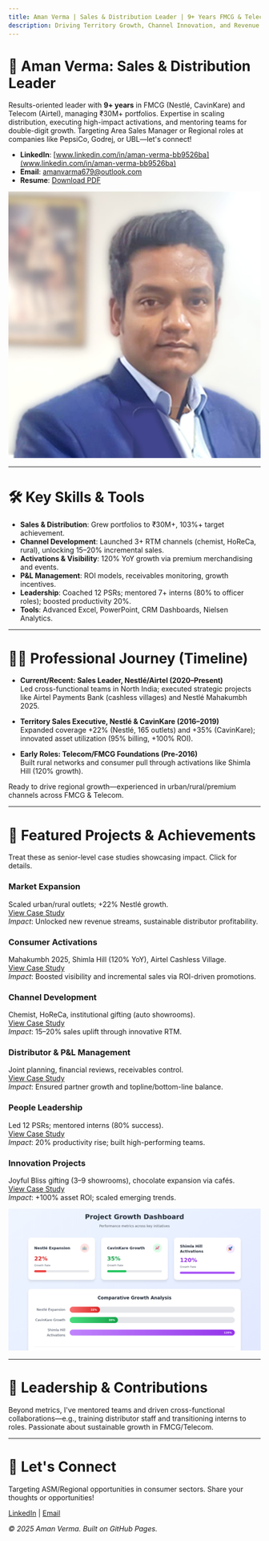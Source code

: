 ```yaml
---
title: Aman Verma | Sales & Distribution Leader | 9+ Years FMCG & Telecom
description: Driving Territory Growth, Channel Innovation, and Revenue Optimization in North & Central India
---
```


# 👋 Aman Verma: Sales & Distribution Leader

Results-oriented leader with **9+ years** in FMCG (Nestlé, CavinKare) and Telecom (Airtel), managing ₹30M+ portfolios. Expertise in scaling distribution, executing high-impact activations, and mentoring teams for double-digit growth. Targeting Area Sales Manager or Regional roles at companies like PepsiCo, Godrej, or UBL—let's connect!

- **LinkedIn**: [www.linkedin.com/in/aman-verma-bb9526ba](www.linkedin.com/in/aman-verma-bb9526ba)  
- **Email**: [amanvarma679@outlook.com](mailto:amanvarma679@outlook.com)  
- **Resume**: [Download PDF](/resume.pdf)  

![Professional Headshot](/profile.jpg) <!-- Upload your photo for visual polish -->

---

# 🛠️ Key Skills & Tools

- **Sales & Distribution**: Grew portfolios to ₹30M+, 103%+ target achievement.  
- **Channel Development**: Launched 3+ RTM channels (chemist, HoReCa, rural), unlocking 15–20% incremental sales.  
- **Activations & Visibility**: 120% YoY growth via premium merchandising and events.  
- **P&L Management**: ROI models, receivables monitoring, growth incentives.  
- **Leadership**: Coached 12 PSRs; mentored 7+ interns (80% to officer roles); boosted productivity 20%.  
- **Tools**: Advanced Excel, PowerPoint, CRM Dashboards, Nielsen Analytics.

---

# 🧑‍💼 Professional Journey (Timeline)

- **Current/Recent: Sales Leader, Nestlé/Airtel (2020–Present)**  
  Led cross-functional teams in North India; executed strategic projects like Airtel Payments Bank (cashless villages) and Nestlé Mahakumbh 2025.

- **Territory Sales Executive, Nestlé & CavinKare (2016–2019)**  
  Expanded coverage +22% (Nestlé, 165 outlets) and +35% (CavinKare); innovated asset utilization (95% billing, +100% ROI).

- **Early Roles: Telecom/FMCG Foundations (Pre-2016)**  
  Built rural networks and consumer pull through activations like Shimla Hill (120% growth).

Ready to drive regional growth—experienced in urban/rural/premium channels across FMCG & Telecom.

---

# 🧪 Featured Projects & Achievements

Treat these as senior-level case studies showcasing impact. Click for details.

### Market Expansion  
Scaled urban/rural outlets; +22% Nestlé growth.  
[View Case Study](fmcg-territory-growth-nestle-cavinkare/README.md)  
*Impact*: Unlocked new revenue streams, sustainable distributor profitability.

### Consumer Activations  
Mahakumbh 2025, Shimla Hill (120% YoY), Airtel Cashless Village.  
[View Case Study](consumer-activations-mahakumbh-shimla-airtel/README.md)  
*Impact*: Boosted visibility and incremental sales via ROI-driven promotions.

### Channel Development  
Chemist, HoReCa, institutional gifting (auto showrooms).  
[View Case Study](channel-development-chemist-horeca-institutional/README.md)  
*Impact*: 15–20% sales uplift through innovative RTM.

### Distributor & P&L Management  
Joint planning, financial reviews, receivables control.  
[View Case Study](distributor-roi-planning/README.md)  
*Impact*: Ensured partner growth and topline/bottom-line balance.

### People Leadership  
Led 12 PSRs; mentored interns (80% success).  
[View Case Study](sales-team-leadership-impact/README.md)  
*Impact*: 20% productivity rise; built high-performing teams.

### Innovation Projects  
Joyful Bliss gifting (3–9 showrooms), chocolate expansion via cafés.  
[View Case Study](strategic-projects-airtel-nestle-cavinkare/README.md)  
*Impact*: +100% asset ROI; scaled emerging trends.

![Growth Chart Example](/growth-chart.png) <!-- Upload a Canva chart of your metrics for visual impact -->

---

# 👥 Leadership & Contributions

Beyond metrics, I've mentored teams and driven cross-functional collaborations—e.g., training distributor staff and transitioning interns to roles. Passionate about sustainable growth in FMCG/Telecom.

---

# 🎯 Let's Connect

Targeting ASM/Regional opportunities in consumer sectors. Share your thoughts or opportunities!  

[LinkedIn](https://linkedin.com/in/yourprofile) | [Email](mailto:aman@example.com)  

*© 2025 Aman Verma. Built on GitHub Pages.*
